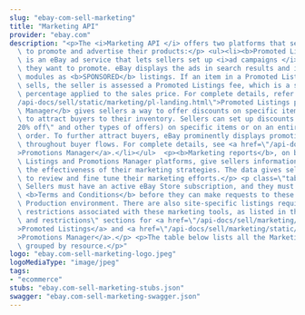 ```yaml
---
slug: "ebay-com-sell-marketing"
title: "Marketing API"
provider: "ebay.com"
description: "<p>The <i>Marketing API </i> offers two platforms that sellers can use\
  \ to promote and advertise their products:</p> <ul><li><b>Promoted Listings</b>\
  \ is an eBay ad service that lets sellers set up <i>ad campaigns </i> for the products\
  \ they want to promote. eBay displays the ads in search results and in other marketing\
  \ modules as <b>SPONSORED</b> listings. If an item in a Promoted Listings campaign\
  \ sells, the seller is assessed a Promoted Listings fee, which is a seller-specified\
  \ percentage applied to the sales price. For complete details, refer to the <a href=\"\
  /api-docs/sell/static/marketing/pl-landing.html\">Promoted Listings playbook</a>.</li><li><b>Promotions\
  \ Manager</b> gives sellers a way to offer discounts on specific items as a way\
  \ to attract buyers to their inventory. Sellers can set up discounts (such as \"\
  20% off\" and other types of offers) on specific items or on an entire customer\
  \ order. To further attract buyers, eBay prominently displays promotion <i>teasers</i>\
  \ throughout buyer flows. For complete details, see <a href=\"/api-docs/sell/static/marketing/promotions-manager.html\"\
  >Promotions Manager</a>.</li></ul>  <p><b>Marketing reports</b>, on both the Promoted\
  \ Listings and Promotions Manager platforms, give sellers information that shows\
  \ the effectiveness of their marketing strategies. The data gives sellers the ability\
  \ to review and fine tune their marketing efforts.</p> <p class=\"tablenote\"><b>Important!</b>\
  \ Sellers must have an active eBay Store subscription, and they must accept the\
  \ <b>Terms and Conditions</b> before they can make requests to these APIs in the\
  \ Production environment. There are also site-specific listings requirements and\
  \ restrictions associated with these marketing tools, as listed in the \"requirements\
  \ and restrictions\" sections for <a href=\"/api-docs/sell/marketing/static/overview.html#PL-requirements\"\
  >Promoted Listings</a> and <a href=\"/api-docs/sell/marketing/static/overview.html#PM-requirements\"\
  >Promotions Manager</a>.</p> <p>The table below lists all the Marketing API calls\
  \ grouped by resource.</p>"
logo: "ebay.com-sell-marketing-logo.jpeg"
logoMediaType: "image/jpeg"
tags:
- "ecommerce"
stubs: "ebay.com-sell-marketing-stubs.json"
swagger: "ebay.com-sell-marketing-swagger.json"
---
```

